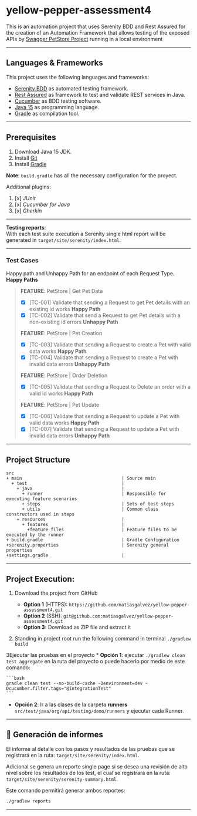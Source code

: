 # yellow-pepper-assessment4


This is an automation project that uses Serenity BDD and Rest Assured for the
creation of an Automation Framework that allows testing of the exposed APIs by
[Swagger PetStore Project](https://github.com/swagger-api/swagger-petstore) running in a local environment


***

## Languages & Frameworks

This project uses the following languages and frameworks:

* [Serenity BDD](https://serenity-bdd.github.io/theserenitybook/latest/index.html) as automated testing framework.
* [Rest Assured](https://rest-assured.io/) as framework to test and validate REST services in Java.
* [Cucumber](https://cucumber.io/) as BDD testing software.
* [Java 15](https://www.azul.com/blog/jdk-15-release-64-new-features-and-apis) as programming language.
* [Gradle](https://gradle.org/) as compilation tool.

***

## Prerequisites

1. Download Java 15 JDK.
2. Install [Git](https://git-scm.com)
3. Install [Gradle](https://gradle.org/install/)

**Note**: `build.gradle` has all the necessary configuration for the proyect.

Additional plugins:

1. [x] *JUnit*
2. [x] *Cucumber for Java*
3. [x] *Gherkin*

***

**Testing reports**:  
With each test suite execution a Serenity single html report will be generated in `target/site/serenity/index.html`.

***

### Test Cases

Happy path and Unhappy Path for an endpoint of each Request Type.
**Happy Paths**

> **FEATURE**: PetStore | Get Pet Data
> - [x] [TC-001] Validate that sending a Request to get Pet details with an existing id works **Happy Path**
> - [x] [TC-002] Validate that send a Request to get Pet details with a non-existing id errors **Unhappy Path**
>
> **FEATURE**: PetStore | Pet Creation
> - [x] [TC-003] Validate that sending a Request to create a Pet with valid data works **Happy Path**
> - [x] [TC-004] Validate that sending a Request to create a Pet with invalid data errors **Unhappy Path**
>
> **FEATURE**: PetStore | Order Deletion
> - [x] [TC-005] Validate that sending a Request to Delete an order with a valid id works **Happy Path**
>
> **FEATURE**: PetStore | Pet Update
> - [x] [TC-006] Validate that sending a Request to update a Pet with valid data works **Happy Path**
> - [x] [TC-007] Validate that sending a Request to update a Pet with invalid data errors **Unhappy Path**

***

## Project Structure

```Gherkin
src
+ main                                      | Source main
  + test                                    |
    + java                                  |
      + runner                              | Responsible for executing feature scenarios
      + steps                               | Sets of test steps
      + utils                               | Common class constructors used in steps
    + resources                             |
      + features                            | 
        +feature files                      | Feature files to be executed by the runner
+ build.gradle                              | Gradle Configuration
+serenity.properties                        | Serenity general properties
+settings.gradle                            |
```

***

## Project Execution:

1. Download the project from GitHub
    * **Option 1** (HTTPS): `https://github.com/matiasgalvez/yellow-pepper-assessment4.git`
    * **Option 2** (SSH): `git@github.com:matiasgalvez/yellow-pepper-assessment4.git`
    * **Option 3:** Download as ZIP file and extract it

2. Standing in project root run the following command in terminal `./gradlew build`

3Ejecutar las pruebas en el proyecto
    * **Opción 1**: ejecutar `./gradlew clean test aggregate` en la ruta del proyecto o puede hacerlo por medio de este
      comando:

    ```bash
    gradle clean test --no-build-cache -Denvironment=dev -Dcucumber.filter.tags="@integrationTest"
    ```

* **Opción 2**: Ir a las clases de la carpeta **runners** `src/test/java/org/api/testing/demo/runners` y ejecutar
  cada Runner.

***

## 📄 Generación de informes

El informe al detalle con los pasos y resultados de las pruebas que se registrará en la ruta:
`target/site/serenity/index.html`.

Adicional se genera un reporte single page si se desea una revisión de alto nivel sobre los resultados de los test, el
cual se registrará en la ruta:
`target/site/serenity/serenity-summary.html`.

Este comando permitirá generar ambos reportes:

```bash
./gradlew reports
```

***